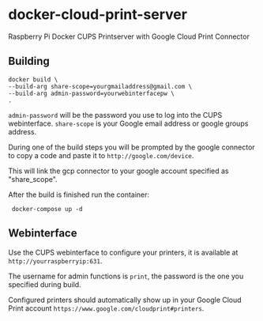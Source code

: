 # docker-cloud-print-server
Raspberry Pi Docker CUPS Printserver with Google Cloud Print Connector

## Building

    docker build \
    --build-arg share-scope=yourgmailaddress@gmail.com \
    --build-arg admin-password=yourwebinterfacepw \
    .
    
`admin-password` will be the password you use to log into the CUPS webinterface. `share-scope` is your Google email address or google groups address.

During one of the build steps you will be prompted by the google connector to copy a code and paste it to `http://google.com/device`.

This will link the gcp connector to your google account specified as "share_scope".

After the build is finished run the container:

     docker-compose up -d

## Webinterface

Use the CUPS webinterface to configure your printers, it is available at `http://yourraspberryip:631`.
    
The username for admin functions is `print`, the password is the one you specified during build.

Configured printers should automatically show up in your Google Cloud Print account `https://www.google.com/cloudprint#printers`.
